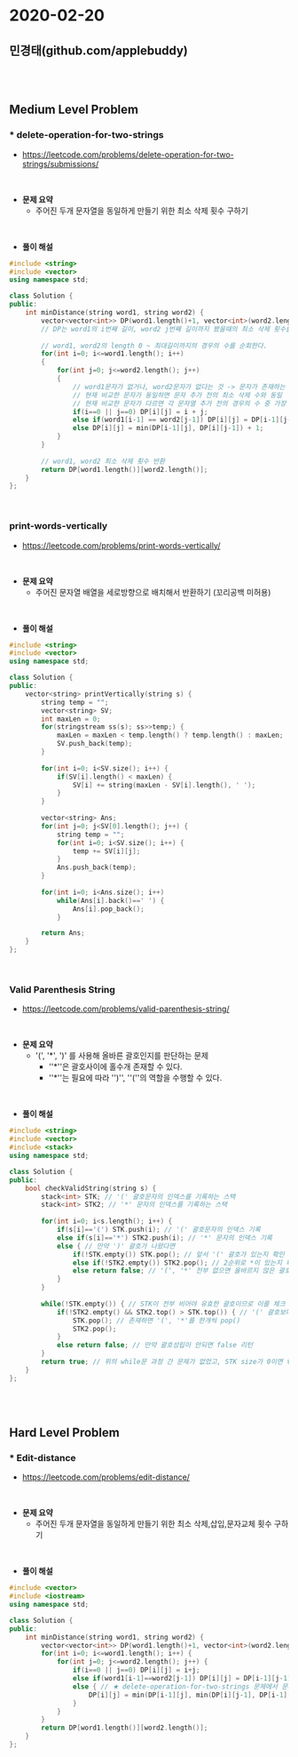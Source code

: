 # 2020-02-20
## 민경태(github.com/applebuddy)

<br>
<br>

## Medium Level Problem 

### * delete-operation-for-two-strings

- https://leetcode.com/problems/delete-operation-for-two-strings/submissions/

<br>

- **문제 요약**
  - 주어진 두개 문자열을 동일하게 만들기 위한 최소 삭제 횟수 구하기

<br>

- **풀이 해설**

~~~ C++
#include <string>
#include <vector>
using namespace std;

class Solution {
public:
    int minDistance(string word1, string word2) {
        vector<vector<int>> DP(word1.length()+1, vector<int>(word2.length()+1,0));
      	// DP는 word1의 i번째 길이, word2 j번째 길이까지 봤을때의 최소 삭제 횟수를 기록한다. 
      
      	// word1, word2의 length 0 ~ 최대길이까지의 경우의 수를 순회한다. 
        for(int i=0; i<=word1.length(); i++)
        {
            for(int j=0; j<=word2.length(); j++) 
            {
              	// word1문자가 없거나, word2문자가 없다는 것 -> 문자가 존재하는 문자열은 전부 삭제되야 함
              	// 현재 비교한 문자가 동일하면 문자 추가 전의 최소 삭제 수와 동일
              	// 현재 비교한 문자가 다르면 각 문자열 추가 전의 경우의 수 중 가장 작은 최소삭제값 + 1
                if(i==0 || j==0) DP[i][j] = i + j;
                else if(word1[i-1] == word2[j-1]) DP[i][j] = DP[i-1][j-1]; 
                else DP[i][j] = min(DP[i-1][j], DP[i][j-1]) + 1;
            }
        }
      
      	// word1, word2 최소 삭제 횟수 반환 
        return DP[word1.length()][word2.length()];
    }
};
~~~

<br>



### print-words-vertically

- https://leetcode.com/problems/print-words-vertically/

<br>

- **문제 요약**
  - 주어진 문자열 배열을 세로방향으로 배치해서 반환하기 (꼬리공백 미허용)

<br>

- **풀이 해설**

~~~ C++
#include <string>
#include <vector>
using namespace std;

class Solution {
public:
    vector<string> printVertically(string s) {
        string temp = "";
        vector<string> SV;
        int maxLen = 0;
        for(stringstream ss(s); ss>>temp;) {
            maxLen = maxLen < temp.length() ? temp.length() : maxLen;
            SV.push_back(temp);
        }
        
        for(int i=0; i<SV.size(); i++) {
            if(SV[i].length() < maxLen) {
                SV[i] += string(maxLen - SV[i].length(), ' ');
            }
        }
        
        vector<string> Ans;
        for(int j=0; j<SV[0].length(); j++) {
            string temp = "";
            for(int i=0; i<SV.size(); i++) {
                temp += SV[i][j];
            }
            Ans.push_back(temp);
        }
        
        for(int i=0; i<Ans.size(); i++)
            while(Ans[i].back()==' ') {
                Ans[i].pop_back();
            }

        return Ans;
    }
};
~~~

<br>



### Valid Parenthesis String

- https://leetcode.com/problems/valid-parenthesis-string/

<br>

- **문제 요약**
  - '(', '*', ')' 를 사용해 올바른 괄호인지를 판단하는 문제
    - ''*''은 괄호사이에 홀수개 존재할 수 있다. 
    - ''*''는 필요에 따라 '')'', ''(''의 역할을 수행할 수 있다.

<br>

- **풀이 해설**

~~~ C++
#include <string>
#include <vector>
#include <stack>
using namespace std;

class Solution {
public:
    bool checkValidString(string s) {
        stack<int> STK; // '(' 괄호문자의 인덱스를 기록하는 스택
        stack<int> STK2; // '*' 문자의 인덱스를 기록하는 스택
        
        for(int i=0; i<s.length(); i++) {
            if(s[i]=='(') STK.push(i); // '(' 괄호문자의 인덱스 기록
            else if(s[i]=='*') STK2.push(i); // '*' 문자의 인덱스 기록
            else { // 만약 ')' 괄호가 나왔다면
                if(!STK.empty()) STK.pop(); // 앞서 '(' 괄호가 있는지 확인 있으면 pop()
                else if(!STK2.empty()) STK2.pop(); // 2순위로 *이 있는지 확인, 있으면 pop()
                else return false; // '(', '*' 전부 없으면 올바르지 않은 괄호이므로 false 리턴
            }
        }
        
        while(!STK.empty()) { // STK이 전부 비어야 유효한 괄호이므로 이를 체크
            if(!STK2.empty() && STK2.top() > STK.top()) { // '(' 괄호보다 뒤에 '*'이 존재하는지 체크
                STK.pop(); // 존재하면 '(', '*'를 한개씩 pop()
                STK2.pop();
            }
            else return false; // 만약 괄호성립이 안되면 false 리턴
        }
        return true; // 위의 while문 과정 간 문제가 없었고, STK size가 0이면 true 리턴
    }
};

~~~

<br>
<br>



## Hard Level Problem 

### * Edit-distance

- https://leetcode.com/problems/edit-distance/

<br>

- **문제 요약**
  - 주어진 두개 문자열을 동일하게 만들기 위한 최소 삭제,삽입,문자교체 횟수 구하기

<br>

- **풀이 해설**

~~~ C++
#include <vector>
#include <iostream>
using namespace std;

class Solution {
public:
    int minDistance(string word1, string word2) {
        vector<vector<int>> DP(word1.length()+1, vector<int>(word2.length()+1,0));
        for(int i=0; i<=word1.length(); i++) {
            for(int j=0; j<=word2.length(); j++) {
                if(i==0 || j==0) DP[i][j] = i+j;
                else if(word1[i-1]==word2[j-1]) DP[i][j] = DP[i-1][j-1];
                else { // ★ delete-operation-for-two-strings 문제에서 문자교체의 경우의 수만 추가로 체크하면 된다!
                    DP[i][j] = min(DP[i-1][j], min(DP[i][j-1], DP[i-1][j-1])) + 1;  
                }
            }
        }
        return DP[word1.length()][word2.length()];
    }
};
~~~

<br>